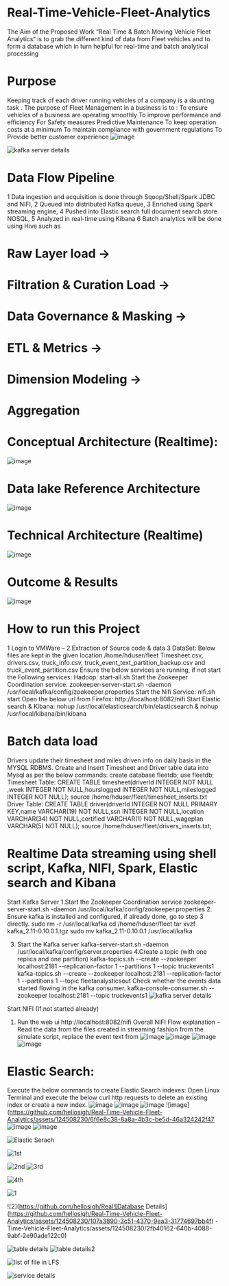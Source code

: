 # Real-Time-Vehicle-Fleet-Analytics
The Aim of the Proposed Work “Real Time &amp; Batch Moving Vehicle Fleet Analytics“ is to grab the different kind of data from Fleet vehicles and to form a database which in turn helpful for real-time and batch analytical processing
# Purpose
Keeping track of each driver running vehicles of a company is a daunting task .
The purpose of Fleet Management in a business is to :
To ensure vehicles of a business are operating smoothly
To improve performance and efficiency
For Safety measures
Predictive Maintenance
To keep operation costs at a minimum
To maintain compliance with government regulations
To Provide better customer experience
![image](https://github.com/hellosigh/Real-Time-Vehicle-Fleet-Analytics/assets/124508230/95f2f92b-b15f-4c08-a31e-9f461f99cce7)

![kafka server details](https://github.com/hellosigh/Real-Time-Vehicle-Fleet-Analytics/assets/124508230/714a4756-004f-42c1-9ab0-201886ba8554)

# Data Flow Pipeline
1 Data ingestion and acquisition is done through Sqoop/Shell/Spark JDBC and NIFI, 
2 Queued into distributed Kafka queue, 
3 Enriched using Spark streaming engine, 
4 Pushed into Elastic search full document search store NOSQL, 
5 Analyzed in real-time using Kibana 
6 Batch analytics will be done using Hive such as
#  Raw Layer load -> 
#  Filtration & Curation Load -> 
# Data Governance & Masking -> 
# ETL & Metrics -> 
# Dimension Modeling -> 
# Aggregation
# Conceptual Architecture (Realtime):
![image](https://github.com/hellosigh/Real-Time-Vehicle-Fleet-Analytics/assets/124508230/267913ef-68ce-4ca2-8295-f3808e0e0c0e)

# Data lake Reference Architecture
![image](https://github.com/hellosigh/Real-Time-Vehicle-Fleet-Analytics/assets/124508230/4af359dd-59df-4fcc-9b42-db390e2d9e55)

# Technical Architecture (Realtime)
![image](https://github.com/hellosigh/Real-Time-Vehicle-Fleet-Analytics/assets/124508230/b6c1b50c-ba63-495e-8ec5-72b169ba141c)

#  Outcome & Results
![image](https://github.com/hellosigh/Real-Time-Vehicle-Fleet-Analytics/assets/124508230/3ee6b23e-2ee0-43c1-9897-b869c446249e)

# How to run this Project
1 Login to VMWare –
2 Extraction of Source code & data
3 DataSet:
Below files are kept in the given location
/home/hduser/fleet
Timesheet.csv, drivers.csv, truck_info.csv, truck_event_text_partition_backup.csv and
truck_event_partition.csv
Ensure the below services are running, if not start the Following services:
 Hadoop:
start-all.sh
Start the Zookeeper Coordination service:
zookeeper-server-start.sh -daemon /usr/local/kafka/config/zookeeper.properties
Start the Nifi Service:
nifi.sh start
Open the below url from Firefox:
http://localhost:8082/nifi
Start Elastic search & Kibana:
nohup /usr/local/elasticsearch/bin/elasticsearch &
nohup /usr/local/kibana/bin/kibana
# Batch data load
Drivers update their timesheet and miles driven info on daily basis in the MYSQL RDBMS.
Create and Insert Timesheet and Driver table data into Mysql as per the below commands:
create database fleetdb;
use fleetdb;
Timesheet Table:
CREATE TABLE timesheet(driverId INTEGER NOT NULL ,week INTEGER NOT NULL,hourslogged INTEGER
NOT NULL,mileslogged INTEGER NOT NULL);
source /home/hduser/fleet/timesheet_inserts.txt
Driver Table:
CREATE TABLE driver(driverId INTEGER NOT NULL PRIMARY KEY,name VARCHAR(19) NOT NULL,ssn
INTEGER NOT NULL,location VARCHAR(34) NOT NULL,certified VARCHAR(1) NOT NULL,wageplan
VARCHAR(5) NOT NULL);
source /home/hduser/fleet/drivers_inserts.txt;
# Realtime Data streaming using shell script, Kafka, NIFI, Spark, Elastic search and Kibana
Start Kafka Server
1.Start the Zookeeper Coordination service
zookeeper-server-start.sh -daemon /usr/local/kafka/config/zookeeper.properties
2. Ensure kafka is installed and configured, if already done, go to step 3 directly.
sudo rm -r /usr/local/kafka
cd /home/hduser/fleet
tar xvzf kafka_2.11-0.10.0.1.tgz
sudo mv kafka_2.11-0.10.0.1 /usr/local/kafka

3. Start the Kafka server
kafka-server-start.sh -daemon /usr/local/kafka/config/server.properties
4.Create a topic (with one replica and one partition)
kafka-topics.sh --create --zookeeper localhost:2181 --replication-factor 1 --partitions 1 --topic truckevents1
kafka-topics.sh --create --zookeeper localhost:2181 --replication-factor 1 --partitions 1 --topic fleetanalysticsout
Check whether the events data started flowing in the kafka consumer.
kafka-console-consumer.sh --zookeeper localhost:2181 --topic truckevents1
![kafka server details](https://github.com/hellosigh/Real-Time-Vehicle-Fleet-Analytics/assets/124508230/0bcb800a-43d6-45d9-a97e-6734f81d8db6)

Start NIFI (If not started already)
1. Run the web ui
http://localhost:8082/nifi
Overall NIFI Flow explanation –
Read the data from the files created in streaming fashion from the simulate script, replace the event text from
![image](https://github.com/hellosigh/Real-Time-Vehicle-Fleet-Analytics/assets/124508230/59f229dc-2733-481d-8a50-7764c7e92e35)
![image](https://github.com/hellosigh/Real-Time-Vehicle-Fleet-Analytics/assets/124508230/1d161a83-d883-4b79-96a0-3d8ad1f6d285)
![image](https://github.com/hellosigh/Real-Time-Vehicle-Fleet-Analytics/assets/124508230/a923586c-8e6d-4bc2-b170-5c8e168891c4)
![image](https://github.com/hellosigh/Real-Time-Vehicle-Fleet-Analytics/assets/124508230/9b310d59-cc33-45c9-be96-90265ff5b424)

# Elastic Search:
Execute the below commands to create Elastic Search indexes:
Open Linux Terminal and execute the below curl http requests to delete an existing index or create a
new index.
![image](https://github.com/hellosigh/Real-Time-Vehicle-Fleet-Analytics/assets/124508230/761a1823-cadd-4496-90cf-10b784eb8de5)
![image](https://github.com/hellosigh/Real-Time-Vehicle-Fleet-Analytics/assets/124508230/e5f8fcdc-0cdd-4c5d-bb65-9b15afc7e497)
![image](https://github.com/hellosigh/Real-Time-Vehicle-Fleet-Analytics/assets/124508230/b0dbaf72-919f-493e-9cd4-3e9b52e9a508)
![image](https://github.com/hellosigh/Real-Time-Vehicle-Fleet-Analytics/assets/124508230/6f6e8c38-8a8a-4b3c-be5d-46a324242f47
![image](https://github.com/hellosigh/Real-Time-Vehicle-Fleet-Analytics/assets/124508230/c95fe209-be94-4f4e-a112-9fc577c4b616)
![image](https://github.com/hellosigh/Real-Time-Vehicle-Fleet-Analytics/assets/124508230/e0f7383e-1088-4f72-9e21-25a485d2650d)

![Elastic Serach](https://github.com/hellosigh/Real-Time-Vehicle-Fleet-Analytics/assets/124508230/4fae0b80-0a9a-4e49-84c9-db5f3505abb1)







![1st](https://github.com/hellosigh/Real-Time-Vehicle-Fleet-Analytics/assets/124508230/1d532633-0d4b-4416-9a8c-bfe9e2c73b0b)

![2nd](https://github.com/hellosigh/Real-Time-Vehicle-Fleet-Analytics/assets/124508230/e15c6b5d-c72b-4692-829b-ceb3d1157b23)
![3rd](https://github.com/hellosigh/Real-Time-Vehicle-Fleet-Analytics/assets/124508230/c2cb9ad7-a709-444d-aa97-ad9d9c2a1dbb)



![4th](https://github.com/hellosigh/Real-Time-Vehicle-Fleet-Analytics/assets/124508230/62820411-a0f1-4957-8de8-986e1f153b76)



![1](https://github.com/hellosigh/Real-Time-Vehicle-Fleet-Analytics/assets/124508230/3140703c-51de-4bab-b3da-5c19afb8555d)


![2](https://github.com/hellosigh/Real![Database Details](https://github.com/hellosigh/Real-Time-Vehicle-Fleet-Analytics/assets/124508230/107a3890-3c51-4370-9ea3-31774697bb4f)
-Time-Vehicle-Fleet-Analytics/assets/124508230/2fb40162-640b-4088-9abf-2e90ade122c0)


![table details](https://github.com/hellosigh/Real-Time-Vehicle-Fleet-Analytics/assets/124508230/21896234-784d-4895-af60-3efd6248e642)
![table details2](https://github.com/hellosigh/Real-Time-Vehicle-Fleet-Analytics/assets/124508230/a7d0bf75-9ca8-4f71-8e0d-a0fe14b92af7)


![list of file in LFS](https://github.com/hellosigh/Real-Time-Vehicle-Fleet-Analytics/assets/124508230/9b3f4537-e6fa-42b1-9da0-ca02fc7047da)


![service details](https://github.com/hellosigh/Real-Time-Vehicle-Fleet-Analytics/assets/124508230/e5448d43-7bde-4ee9-8bdf-9956173605ad)


